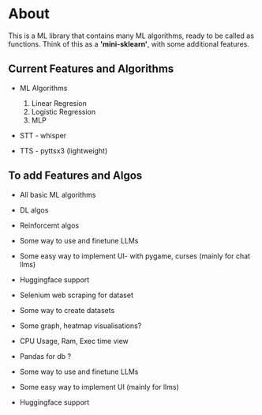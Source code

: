 # About
This is a ML library that contains many ML algorithms, ready to be called as functions. Think of this as a **'mini-sklearn'**, with some additional features.

## Current Features and Algorithms

 - ML Algorithms
    1. Linear Regresion
    2. Logistic Regression
    3. MLP
    
 - STT - whisper  
 - TTS - pyttsx3 (lightweight)



## To add Features and Algos
 - All basic ML algorithms
 - DL algos
 - Reinforcemt algos
 - Some way to use and finetune LLMs

 - Some easy way to implement UI- with pygame, curses (mainly for chat llms)
 - Huggingface support
 - Selenium web scraping for dataset
 - Some way to create datasets
 - Some graph, heatmap visualisations?
 - CPU Usage, Ram, Exec time view
 - Pandas for db ?
 - Some way to use and finetune LLMs
 - Some easy way to implement UI (mainly for llms)
 - Huggingface support
